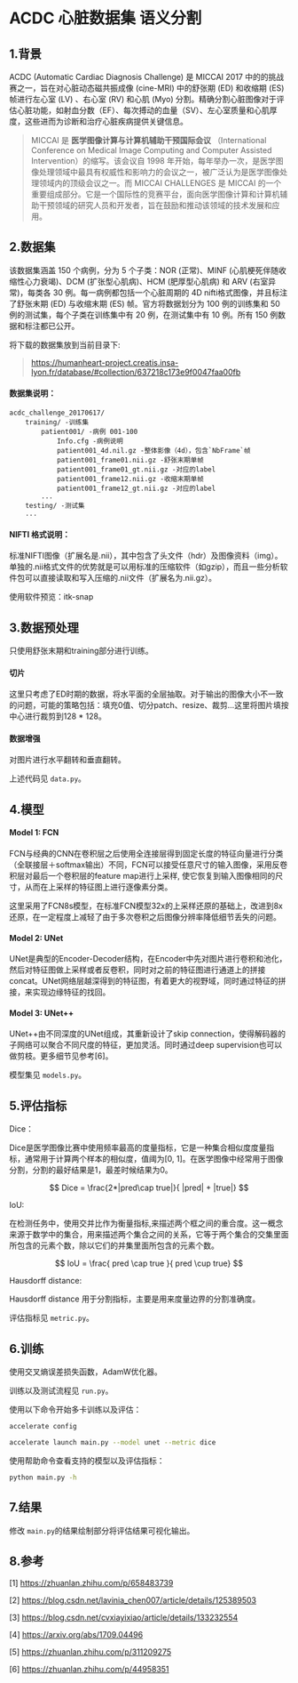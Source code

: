 # ACDC 心脏数据集 语义分割

## 1.背景

ACDC (Automatic Cardiac Diagnosis Challenge) 是 MICCAI 2017 中的的挑战赛之一，旨在对心脏动态磁共振成像 (cine-MRI) 中的舒张期 (ED) 和收缩期 (ES) 帧进行左心室 (LV) 、右心室 (RV) 和心肌 (Myo) 分割。精确分割心脏图像对于评估心脏功能，如射血分数（EF）、每次搏动的血量（SV）、左心室质量和心肌厚度，这些进而为诊断和治疗心脏疾病提供关键信息。


> MICCAI 是 **医学图像计算与计算机辅助干预国际会议** （International Conference on Medical Image Computing and Computer Assisted Intervention）的缩写。该会议自 1998 年开始，每年举办一次，是医学图像处理领域中最具有权威性和影响力的会议之一，被广泛认为是医学图像处理领域内的顶级会议之一。而 MICCAI CHALLENGES 是 MICCAI 的一个重要组成部分。它是一个国际性的竞赛平台，面向医学图像计算和计算机辅助干预领域的研究人员和开发者，旨在鼓励和推动该领域的技术发展和应用。

## 2.数据集

该数据集涵盖 150 个病例，分为 5 个子类：NOR (正常)、MINF (心肌梗死伴随收缩性心力衰竭)、DCM (扩张型心肌病)、HCM (肥厚型心肌病) 和 ARV (右室异常)，每类各 30 例。每一病例都包括一个心脏周期的 4D nifti格式图像，并且标注了舒张末期 (ED) 与收缩末期 (ES) 帧。官方将数据划分为 100 例的训练集和 50 例的测试集，每个子类在训练集中有 20 例，在测试集中有 10 例。所有 150 例数据和标注都已公开。

将下载的数据集放到当前目录下:

>  https://humanheart-project.creatis.insa-lyon.fr/database/#collection/637218c173e9f0047faa00fb


#### 数据集说明：


```
acdc_challenge_20170617/ 
    training/ -训练集
        patient001/ -病例 001-100
            Info.cfg -病例说明
            patient001_4d.nil.gz -整体影像（4d），包含`NbFrame`帧
            patient001_frame01.nii.gz -舒张末期单帧
            patient001_frame01_gt.nii.gz -对应的label
            patient001_frame12.nii.gz -收缩末期单帧
            patient001_frame12_gt.nii.gz -对应的label
        ...
    testing/ -测试集
    ...

```


#### NIFTI 格式说明：
标准NIFTI图像（扩展名是.nii），其中包含了头文件（hdr）及图像资料（img）。单独的.nii格式文件的优势就是可以用标准的压缩软件（如gzip），而且一些分析软件包可以直接读取和写入压缩的.nii文件（扩展名为.nii.gz）。

使用软件预览：itk-snap


## 3.数据预处理

只使用舒张末期和training部分进行训练。

#### 切片

这里只考虑了ED时期的数据，将水平面的全层抽取。对于输出的图像大小不一致的问题，可能的策略包括：填充0值、切分patch、resize、裁剪...这里将图片填按中心进行裁剪到128 * 128。

#### 数据增强

对图片进行水平翻转和垂直翻转。

上述代码见 `data.py`。

## 4.模型

#### Model 1: FCN

FCN与经典的CNN在卷积层之后使用全连接层得到固定长度的特征向量进行分类（全联接层＋softmax输出）不同，FCN可以接受任意尺寸的输入图像，采用反卷积层对最后一个卷积层的feature map进行上采样, 使它恢复到输入图像相同的尺寸，从而在上采样的特征图上进行逐像素分类。

这里采用了FCN8s模型，在标准FCN模型32x的上采样还原的基础上，改进到8x还原，在一定程度上减轻了由于多次卷积之后图像分辨率降低细节丢失的问题。

#### Model 2: UNet

UNet是典型的Encoder-Decoder结构，在Encoder中先对图片进行卷积和池化，然后对特征图做上采样或者反卷积，同时对之前的特征图进行通道上的拼接concat。UNet网络层越深得到的特征图，有着更大的视野域，同时通过特征的拼接，来实现边缘特征的找回。

#### Model 3: UNet++

UNet++由不同深度的UNet组成，其重新设计了skip connection，使得解码器的子网络可以聚合不同尺度的特征，更加灵活。同时通过deep supervision也可以做剪枝。更多细节见参考[6]。

模型集见 `models.py`。

## 5.评估指标

Dice：

Dice是医学图像比赛中使用频率最高的度量指标，它是一种集合相似度度量指标，通常用于计算两个样本的相似度，值阈为[0, 1]。在医学图像中经常用于图像分割，分割的最好结果是1，最差时候结果为0。

$$
    Dice = \frac{2*|pred\cap true|}{ |pred| + |true|}
$$

IoU:

在检测任务中，使用交并比作为衡量指标,来描述两个框之间的重合度。这一概念来源于数学中的集合，用来描述两个集合之间的关系，它等于两个集合的交集里面所包含的元素个数，除以它们的并集里面所包含的元素个数。

$$
    IoU = \frac{ pred \cap true }{ pred \cup true}
$$

Hausdorff distance:

Hausdorff distance 用于分割指标，主要是用来度量边界的分割准确度。

评估指标见 `metric.py`。

## 6.训练

使用交叉熵误差损失函数，AdamW优化器。

训练以及测试流程见 `run.py`。

使用以下命令开始多卡训练以及评估：

``` bash
accelerate config

accelerate launch main.py --model unet --metric dice
```

使用帮助命令查看支持的模型以及评估指标：

```bash
python main.py -h
```

## 7.结果

修改 `main.py`的结果绘制部分将评估结果可视化输出。

## 8.参考

[1] https://zhuanlan.zhihu.com/p/658483739

[2] https://blog.csdn.net/lavinia_chen007/article/details/125389503

[3] https://blog.csdn.net/cvxiayixiao/article/details/133232554

[4] https://arxiv.org/abs/1709.04496

[5] https://zhuanlan.zhihu.com/p/311209275

[6] https://zhuanlan.zhihu.com/p/44958351